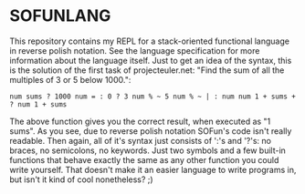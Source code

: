 # SOFUNLANG
This repository contains my REPL for a stack-oriented functional language in reverse polish notation. See the language specification for more information about the language itself. 
Just to get an idea of the syntax, this is the solution of the first task of projecteuler.net: "Find the sum of all the multiples of 3 or 5 below 1000.":

    num sums ? 1000 num = : 0 ? 3 num % ~ 5 num % ~ | : num num 1 + sums + ? num 1 + sums
    
The above function gives you the correct result, when executed as "1 sums". 
As you see, due to reverse polish notation SOFun's code isn't really readable. Then again, all of it's syntax just consists of ':'s and '?'s: no braces, no semicolons, no keywords. Just two symbols and a few built-in functions that behave exactly the same as any other function you could write yourself. That doesn't make it an easier language to write programs in, but isn't it kind of cool nonetheless? ;)
